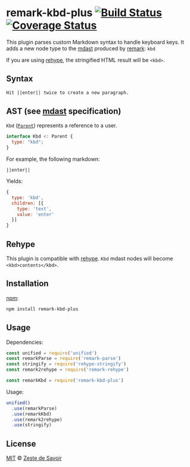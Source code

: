# remark-kbd-plus [![Build Status][build-badge]][build-status] [![Coverage Status][coverage-badge]][coverage-status]

This plugin parses custom Markdown syntax to handle keyboard keys.
It adds a new node type to the [mdast][mdast] produced by [remark][remark]: `kbd`

If you are using [rehype][rehype], the stringified HTML result will be `<kbd>`.

## Syntax

```markdown
Hit ||enter|| twice to create a new paragraph.
```

## AST (see [mdast][mdast] specification)

`Kbd` ([`Parent`][parent]) represents a reference to a user.

```javascript
interface Kbd <: Parent {
  type: "kbd";
}
```

For example, the following markdown:

`||enter||`

Yields:

```javascript
{
  type: 'kbd',
  children: [{
    type: 'text',
    value: 'enter'
  }]
}
```

## Rehype

This plugin is compatible with [rehype][rehype]. `Kbd` mdast nodes will become `<kbd>contents</kbd>`.

## Installation

[npm][npm]:

```bash
npm install remark-kbd-plus
```

## Usage

Dependencies:

```javascript
const unified = require('unified')
const remarkParse = require('remark-parse')
const stringify = require('rehype-stringify')
const remark2rehype = require('remark-rehype')

const remarkKbd = require('remark-kbd-plus')
```

Usage:

```javascript
unified()
  .use(remarkParse)
  .use(remarkKbd)
  .use(remark2rehype)
  .use(stringify)
```

## License

[MIT][license] © [Zeste de Savoir][zds]

<!-- Definitions -->

[build-badge]: https://img.shields.io/travis/zestedesavoir/zmarkdown.svg

[build-status]: https://travis-ci.org/zestedesavoir/zmarkdown

[coverage-badge]: https://img.shields.io/coveralls/zestedesavoir/zmarkdown.svg

[coverage-status]: https://coveralls.io/github/zestedesavoir/zmarkdown

[license]: https://github.com/zestedesavoir/zmarkdown/blob/master/packages/remark-kbd-plus/LICENSE-MIT

[zds]: https://zestedesavoir.com

[npm]: https://www.npmjs.com/package/remark-kbd-plus

[mdast]: https://github.com/syntax-tree/mdast/blob/master/readme.md

[remark]: https://github.com/remarkjs/remark

[rehype]: https://github.com/rehypejs/rehype

[parent]: https://github.com/syntax-tree/unist#parent
